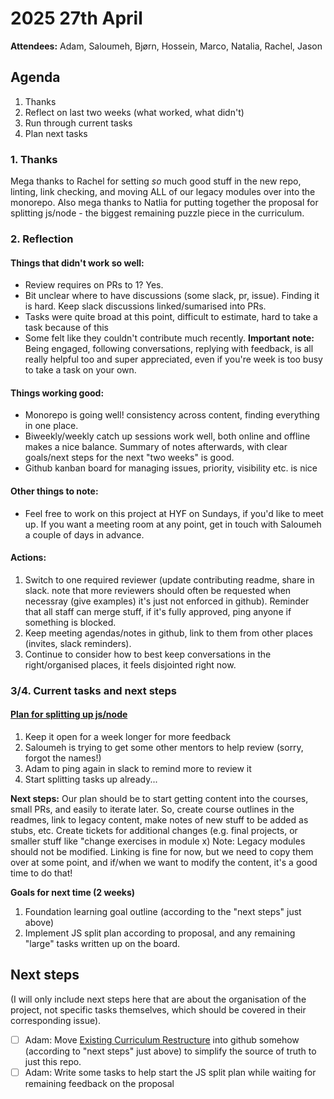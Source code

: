 # 2025 27th April

**Attendees:** Adam, Saloumeh, Bjørn, Hossein, Marco, Natalia, Rachel, Jason

## Agenda
1. Thanks
1. Reflect on last two weeks (what worked, what didn't)
3. Run through current tasks
4. Plan next tasks

### 1. Thanks
Mega thanks to Rachel for setting _so_ much good stuff in the new repo, linting, link checking, and moving ALL of our legacy modules over into the monorepo.
Also mega thanks to Natlia for putting together the proposal for splitting js/node - the biggest remaining puzzle piece in the curriculum.

### 2. Reflection
#### Things that didn't work so well:
- Review requires on PRs to 1? Yes.
- Bit unclear where to have discussions (some slack, pr, issue). Finding it is hard. Keep slack discussions linked/sumarised into PRs.
- Tasks were quite broad at this point, difficult to estimate, hard to take a task because of this
- Some felt like they couldn't contribute much recently. **Important note:** Being engaged, following conversations, replying with feedback, is all really helpful too and super appreciated, even if you're week is too busy to take a task on your own.

#### Things working good:
- Monorepo is going well! consistency across content, finding everything in one place.
- Biweekly/weekly catch up sessions work well, both online and offline makes a nice balance. Summary of notes afterwards, with clear goals/next steps for the next "two weeks" is good.
- Github kanban board for managing issues, priority, visibility etc. is nice

#### Other things to note:
- Feel free to work on this project at HYF on Sundays, if you'd like to meet up. If you want a meeting room at any point, get in touch with Saloumeh a couple of days in advance.

#### Actions:
1. Switch to one required reviewer (update contributing readme, share in slack. note that more reviewers should often be requested when necessray (give examples) it's just not enforced in github). Reminder that all staff can merge stuff, if it's fully approved, ping anyone if something is blocked.
2. Keep meeting agendas/notes in github, link to them from other places (invites, slack reminders).
3. Continue to consider how to best keep conversations in the right/organised places, it feels disjointed right now.

### 3/4. Current tasks and next steps

#### [Plan for splitting up js/node](https://github.com/HackYourFuture-CPH/programme/issues/4)
1. Keep it open for a week longer for more feedback
1. Saloumeh is trying to get some other mentors to help review (sorry, forgot the names!)
2. Adam to ping again in slack to remind more to review it
3. Start splitting tasks up already...

**Next steps:**
Our plan should be to start getting content into the courses, small PRs, and easily to iterate later.
So, create course outlines in the readmes, link to legacy content, make notes of new stuff to be added as stubs, etc.
Create tickets for additional changes (e.g. final projects, or smaller stuff like "change exercises in module x)
Note: Legacy modules should not be modified. Linking is fine for now, but we need to copy them over at some point, and if/when we want to modify the content, it's a good time to do that!

**Goals for next time (2 weeks)**
1. Foundation learning goal outline (according to the "next steps" just above)
2. Implement JS split plan according to proposal, and any remaining "large" tasks written up on the board.

## Next steps
(I will only include next steps here that are about the organisation of the project, not specific tasks themselves, which should be covered in their corresponding issue).
- [ ] Adam: Move [Existing Curriculum Restructure](https://docs.google.com/document/d/151MLm-8WA6jSk0-9JhBTuG1xZ9Fo9HRLplJx6Bhps6A/edit?tab=t.0) into github somehow (according to "next steps" just above) to simplify the source of truth to just this repo.
- [ ] Adam: Write some tasks to help start the JS split plan while waiting for remaining feedback on the proposal
